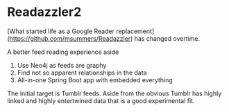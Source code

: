 # Readazzler2
[What started life as a Google Reader replacement] (https://github.com/msummers/Readazzler) has changed overtime.

A better feed reading experience aside
1. Use Neo4j as feeds are graphy
2. Find not so apparent relationships in the data
3. All-in-one Spring Boot app with embedded everything

The initial target is Tumblr feeds. Aside from the obvious Tumblr has highly linked and highly entertwined data that is a good experimental fit.

